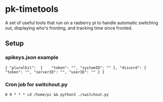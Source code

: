 # pk-timetools
A set of useful tools that run on a rasberry pi to handle automatic switching out, displaying who's fronting, and tracking time since fronted.

## Setup

### apikeys.json example
``{
    "pluralkit": 
    {   
        "token": "",
        "systemID": ""
    },
    "discord":
    {
        "token": "",
        "serverID": "",
        "userID": ""
    }
}``

### Cron job for switchout.py

``0 0 * * * cd /home/pi && python3 ./switchout.py``
